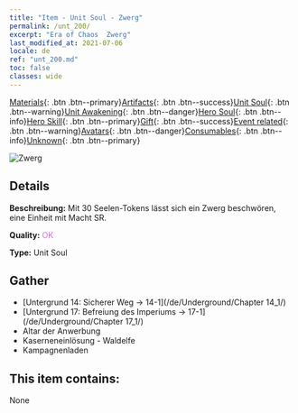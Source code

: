 ```yaml
---
title: "Item - Unit Soul - Zwerg"
permalink: /unt_200/
excerpt: "Era of Chaos  Zwerg"
last_modified_at: 2021-07-06
locale: de
ref: "unt_200.md"
toc: false
classes: wide
---
```

 [Materials](/ItemsDE/){: .btn .btn--primary}[Artifacts](/ItemsDE/Artifacts/){: .btn .btn--success}[Unit Soul](/ItemsDE/UnitSoul/){: .btn .btn--warning}[Unit Awakening](/ItemsDE/UnitAwakening/){: .btn .btn--danger}[Hero Soul](/ItemsDE/HeroSoul/){: .btn .btn--info}[Hero Skill](/ItemsDE/HeroSkill/){: .btn .btn--primary}[Gift](/ItemsDE/Gift/){: .btn .btn--success}[Event related](/ItemsDE/Events/){: .btn .btn--warning}[Avatars](/ItemsDE/Avatars/){: .btn .btn--danger}[Consumables](/ItemsDE/Consumables/){: .btn .btn--info}[Unknown](/ItemsDE/Unknown/){: .btn .btn--primary}

 ![Zwerg](/images/u/ti_airen.jpg)

## Details
 **Beschreibung:** Mit 30 Seelen-Tokens lässt sich ein Zwerg beschwören, eine Einheit mit Macht SR.

 **Quality:** <span style="color: #DA70D6">OK</span>

 **Type:** Unit Soul

## Gather

*    [Untergrund 14: Sicherer Weg -> 14-1](/de/Underground/Chapter 14_1/) 
*    [Untergrund 17: Befreiung des Imperiums -> 17-1](/de/Underground/Chapter 17_1/) 
*    Altar der Anwerbung 
*    Kaserneneinlösung - Waldelfe 
*    Kampagnenladen 

## This item contains:

  None

